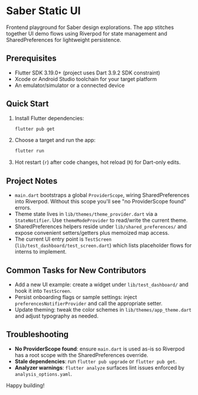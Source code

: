 # Saber Static UI

Frontend playground for Saber design explorations. The app stitches together UI demo flows using Riverpod for state management and SharedPreferences for lightweight persistence.

## Prerequisites
- Flutter SDK 3.19.0+ (project uses Dart 3.9.2 SDK constraint)
- Xcode or Android Studio toolchain for your target platform
- An emulator/simulator or a connected device

## Quick Start
1. Install Flutter dependencies:
   ```bash
   flutter pub get
   ```
2. Choose a target and run the app:
   ```bash
   flutter run
   ```
3. Hot restart (`r`) after code changes, hot reload (`R`) for Dart-only edits.

## Project Notes
- `main.dart` bootstraps a global `ProviderScope`, wiring SharedPreferences into Riverpod. Without this scope you'll see "no ProviderScope found" errors.
- Theme state lives in `lib/themes/theme_provider.dart` via a `StateNotifier`. Use `themeModeProvider` to read/write the current theme.
- SharedPreferences helpers reside under `lib/shared_preferences/` and expose convenient setters/getters plus memoized map access.
- The current UI entry point is `TestScreen` (`lib/test_dashboard/test_screen.dart`) which lists placeholder flows for interns to implement.

## Common Tasks for New Contributors
- Add a new UI example: create a widget under `lib/test_dashboard/` and hook it into `TestScreen`.
- Persist onboarding flags or sample settings: inject `preferencesNotifierProvider` and call the appropriate setter.
- Update theming: tweak the color schemes in `lib/themes/app_theme.dart` and adjust typography as needed.

## Troubleshooting
- **No ProviderScope found**: ensure `main.dart` is used as-is so Riverpod has a root scope with the SharedPreferences override.
- **Stale dependencies**: run `flutter pub upgrade` or `flutter pub get`.
- **Analyzer warnings**: `flutter analyze` surfaces lint issues enforced by `analysis_options.yaml`.

Happy building!
